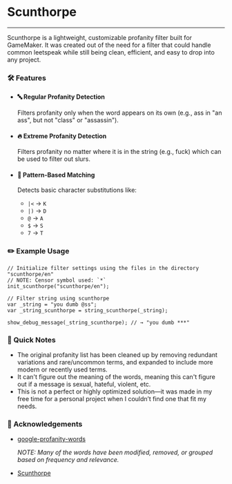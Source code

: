 # Scunthorpe

---

Scunthorpe is a lightweight, customizable profanity filter built for GameMaker.
It was created out of the need for a filter that could handle common leetspeak while still being clean, efficient, and easy to drop into any project.

### 🛠️ Features
- #### 🔤 Regular Profanity Detection
    Filters profanity only when the word appears on its own (e.g., ass in "an ass", but not "class" or "assassin").

- #### 🔥 Extreme Profanity Detection
    Filters profanity no matter where it is in the string (e.g., fuck) which can be used to filter out slurs.

- #### 🧩 Pattern-Based Matching
    Detects basic character substitutions like:
    - `|<` → `K`
    - `|)` → `D`
    - `@` → `A`
    - `$` → `S`
    - `7` → `T`

### ✏️ Example Usage

```gml
// Initialize filter settings using the files in the directory "scunthorpe/en"
// NOTE: Censor symbol used: `*`
init_scunthorpe("scunthorpe/en");

// Filter string using scunthorpe
var _string = "you dumb @ss";
var _string_scunthorpe = string_scunthorpe(_string);

show_debug_message(_string_scunthorpe); // → "you dumb ***"
```

### 📝 Quick Notes
- The original profanity list has been cleaned up by removing redundant variations and rare/uncommon terms, and expanded to include more modern or recently used terms.
- It can't figure out the meaning of the words, meaning this can't figure out if a message is sexual, hateful, violent, etc. 
- This is not a perfect or highly optimized solution—it was made in my free time for a personal project when I couldn’t find one that fit my needs.

### 💝 Acknowledgements
- [google-profanity-words](https://github.com/coffee-and-fun/google-profanity-words)
    
    *NOTE: Many of the words have been modified, removed, or grouped based on frequency and relevance.*

- [Scunthorpe](https://en.wikipedia.org/wiki/Scunthorpe)